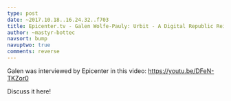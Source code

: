 ```yaml
---
type: post
date: ~2017.10.18..16.24.32..f703
title: Epicenter.tv - Galen Wolfe-Pauly: Urbit - A Digital Republic Reinventing the Internet
author: ~mastyr-bottec
navsort: bump
navuptwo: true
comments: reverse
---
```


Galen was interviewed by Epicenter in this video: https://youtu.be/DFeN-TKZor0

Discuss it here!
